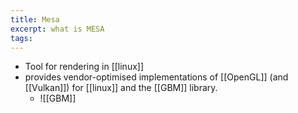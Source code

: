 ```yaml
---
title: Mesa
excerpt: what is MESA
tags:
---
```

- Tool for rendering in [[linux]]
- provides vendor-optimised implementations of [[OpenGL]] (and [[Vulkan]]) for [[linux]] and the [[GBM]] library.
	- ![[GBM]]